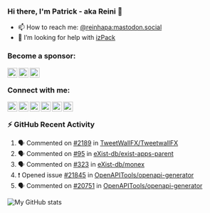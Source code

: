 [bluesky]: https://bsky.app/profile/reini.dev
[facebook]: https://facebook.com/reinhapa
[github]: https://github.com/reinhapa/
[linkedin]: https://linkedin.com/in/preinhart/
[mastodon]: https://mastodon.social/@reinhapa
[twitter]: https://twitter.com/reinhapa
[website]: https://reini.net/
[youtube]: https://www.youtube.com/reinhapa

### Hi there, I'm Patrick - aka Reini 👋

- 📫 How to reach me: [@reinhapa:mastodon.social][mastodon]
- 🤔 I’m looking for help with [izPack](https://github.com/izpack/izpack)

<!--
- 🔭 I’m currently working on ...
- 🌱 I’m currently learning ...
- 👯 I’m looking to collaborate on ...
- 🤔 I’m looking for help with ...
- 💬 Ask me about ...
- 📫 How to reach me: ...
- 😄 Pronouns: ...
- ⚡ Fun fact: ...
-->


### Become a sponsor:

[<img align="left" alt="GitHub Sponsor" title="GitHub Sponsor" width="22px" src="https://cdn.jsdelivr.net/npm/simple-icons@v15/icons/github.svg" />](https://github.com/sponsors/reinhapa)
[<img align="left" alt="Patreon" title="Patreon" width="22px" src="https://cdn.jsdelivr.net/npm/simple-icons@v15/icons/patreon.svg" />](https://www.patreon.com/reinhapa)
[<img align="left" alt="Liberapay" title="Patreon" width="22px" src="https://cdn.jsdelivr.net/npm/simple-icons@v15/icons/liberapay.svg" />](https://liberapay.com/reinhapa)

<br>

### Connect with me:

[<img align="left" alt="my Mastodon account" title="my Mastodon account" width="22px" src="https://cdn.jsdelivr.net/npm/simple-icons@v15/icons/mastodon.svg" />][mastodon]
[<img align="left" alt="my Bluesky account" title="my Bluesky account" width="22px" src="https://cdn.jsdelivr.net/npm/simple-icons@v15/icons/bluesky.svg" />][bluesky]
[<img align="left" alt="my Twitter account" title="my Twitter account" width="22px" src="https://cdn.jsdelivr.net/npm/simple-icons@11/icons/twitter.svg" />][twitter]
[<img align="left" alt="my LinkedIn profile" title="my LinkedIn profile" width="22px" src="https://cdn.jsdelivr.net/npm/simple-icons@v13/icons/linkedin.svg" />][linkedin]
[<img align="left" alt="my GitHub profile" title="my GitHub profile" width="22px" src="https://cdn.jsdelivr.net/npm/simple-icons@v15/icons/github.svg" />][github]
[<img align="left" alt="my Facebook profile" title="my Facebook profile" width="22px" src="https://cdn.jsdelivr.net/npm/simple-icons@v15/icons/facebook.svg" />][facebook]

<!--
[<img align="left" alt="my Youtube videos" title="my Youtube videos" width="22px" src="https://cdn.jsdelivr.net/npm/simple-icons@v15/icons/youtube.svg" />][youtube]
-->
<br>


### :zap: GitHub Recent Activity

<!--START_SECTION:activity-->
1. 🗣 Commented on [#2189](https://github.com/TweetWallFX/TweetwallFX/pull/2189#issuecomment-3259268872) in [TweetWallFX/TweetwallFX](https://github.com/TweetWallFX/TweetwallFX)
2. 🗣 Commented on [#95](https://github.com/eXist-db/exist-apps-parent/issues/95#issuecomment-3252468810) in [eXist-db/exist-apps-parent](https://github.com/eXist-db/exist-apps-parent)
3. 🗣 Commented on [#323](https://github.com/eXist-db/monex/pull/323#issuecomment-3240312165) in [eXist-db/monex](https://github.com/eXist-db/monex)
4. ❗ Opened issue [#21845](https://github.com/OpenAPITools/openapi-generator/issues/21845) in [OpenAPITools/openapi-generator](https://github.com/OpenAPITools/openapi-generator)
5. 🗣 Commented on [#20751](https://github.com/OpenAPITools/openapi-generator/issues/20751#issuecomment-3239381389) in [OpenAPITools/openapi-generator](https://github.com/OpenAPITools/openapi-generator)
<!--END_SECTION:activity-->

![My GitHub stats](https://github-readme-stats.vercel.app/api?username=reinhapa&count_private=true&show_icons=true)
